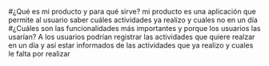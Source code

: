 #¿Qué es mi producto y para qué sirve?
mi producto es una aplicación que permite al usuario saber cuáles actividades ya realizo y cuales no en un día   
#¿Cuáles son las funcionalidades más importantes y porque los usuarios las usarían?
A los usuarios podrían registrar las actividades que quiere realzar en un día y así estar informados de las actividades que ya realizo y cuales le falta por realizar
